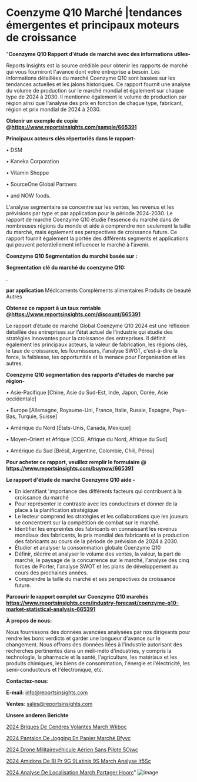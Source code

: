 # Coenzyme Q10 Marché |tendances émergentes et principaux moteurs de croissance

"<strong>Coenzyme Q10 Rapport d'étude de marché avec des informations utiles-</strong>

Reports Insights est la source crédible pour obtenir les rapports de marché qui vous fourniront l'avance dont votre entreprise a besoin. Les informations détaillées du marché Coenzyme Q10 sont basées sur les tendances actuelles et les jalons historiques. Ce rapport fournit une analyse du volume de production sur le marché mondial et également sur chaque type de 2024 à 2030. Il mentionne également le volume de production par région ainsi que l'analyse des prix en fonction de chaque type, fabricant, région et prix mondial de 2024 à 2030.

<strong><b>Obtenir un exemple de copie @</b></strong><a href=https://www.reportsinsights.com/sample/665391><strong><b>https://www.reportsinsights.com/sample/665391</b></strong></a>

<b>Principaux acteurs clés répertoriés dans le rapport-</b>

<b> </b>• DSM

• Kaneka Corporation

• Vitamin Shoppe

• SourceOne Global Partners

• and NOW foods.

L'analyse segmentaire se concentre sur les ventes, les revenus et les prévisions par type et par application pour la période 2024-2030. Le rapport de marché Coenzyme Q10 étudie l'essence du marché dans de nombreuses régions du monde et aide à comprendre non seulement la taille du marché, mais également ses perspectives de croissance future. Ce rapport fournit également la portée des différents segments et applications qui peuvent potentiellement influencer le marché à l'avenir.

<strong>Coenzyme Q10 Segmentation du marché basée sur :</strong>

<strong> Segmentation clé du marché du coenzyme Q10: </strong>

.

<strong> par application </strong>
Médicaments
Compléments alimentaires
Produits de beauté
Autres

<strong><b>Obtenez ce rapport à un taux rentable @</b></strong><a href=https://www.reportsinsights.com/discount/665391><strong><b>https://www.reportsinsights.com/discount/665391</b></strong></a>

Le rapport d’étude de marché Global Coenzyme Q10 2024 est une réflexion détaillée des entreprises sur l’état actuel de l’industrie qui étudie des stratégies innovantes pour la croissance des entreprises. Il définit également les principaux acteurs, la valeur de fabrication, les régions clés, le taux de croissance, les fournisseurs, l'analyse SWOT, c'est-à-dire la force, la faiblesse, les opportunités et la menace pour l'organisation et les autres.

<strong>Coenzyme Q10 segmentation des rapports d'études de marché par région-</strong>

• Asie-Pacifique [Chine, Asie du Sud-Est, Inde, Japon, Corée, Asie occidentale]

• Europe [Allemagne, Royaume-Uni, France, Italie, Russie, Espagne, Pays-Bas, Turquie, Suisse]

• Amérique du Nord [États-Unis, Canada, Mexique]

• Moyen-Orient et Afrique [CCG, Afrique du Nord, Afrique du Sud]

• Amérique du Sud [Brésil, Argentine, Colombie, Chili, Pérou]

<strong>Pour acheter ce rapport, veuillez remplir le formulaire @   <a href=https://www.reportsinsights.com/buynow/665391>https://www.reportsinsights.com/buynow/665391</a></strong>

<strong>Le rapport d'étude de marché Coenzyme Q10 aide -</strong>
<ul>
  <li>En identifiant 'importance des différents facteurs qui contribuent à la croissance du marché</li>
  <li>Pour représenter le contraste avec les conducteurs et donner de la place à la planification stratégique</li>
  <li>Le lecteur comprend les stratégies et les collaborations que les joueurs se concentrent sur la compétition de combat sur le marché.</li>
  <li>Identifier les empreintes des fabricants en connaissant les revenus mondiaux des fabricants, le prix mondial des fabricants et la production des fabricants au cours de la période de prévision de 2024 à 2030.</li>
  <li>Étudier et analyser la consommation globale Coenzyme Q10</li>
  <li>Définir, décrire et analyser le volume des ventes, la valeur, la part de marché, le paysage de la concurrence sur le marché, l'analyse des cinq forces de Porter, l'analyse SWOT et les plans de développement au cours des prochaines années.</li>
  <li>Comprendre la taille du marché et ses perspectives de croissance future.</li>
</ul>

<strong>Parcourir le rapport complet sur Coenzyme Q10 marchés <a href=https://www.reportsinsights.com/industry-forecast/coenzyme-q10-market-statistical-analysis-665391>https://www.reportsinsights.com/industry-forecast/coenzyme-q10-market-statistical-analysis-665391</a></strong>

<strong>À propos de nous:</strong>

Nous fournissons des données avancées analysées par nos dirigeants pour rendre les bons verdicts et garder une longueur d'avance sur le changement. Nous offrons des données liées à l'industrie autorisant des recherches pertinentes dans un méli-mélo d'industries, y compris la technologie, la pharmacie et la santé, l'agriculture, les matériaux et les produits chimiques, les biens de consommation, l'énergie et l'électricité, les semi-conducteurs et l'électronique, etc.

<strong>Contactez-nous:</strong>

<strong>E-mail:</strong> <a href=mailto:info@reportsinsights.com>info@reportsinsights.com</a>

<strong>Ventes</strong>: <a href=mailto:sales@reportsinsights.com>sales@reportsinsights.com</a>

<strong>Unsere anderen Berichte</strong>

<a href=https://www.linkedin.com/pulse/2024-briques-de-cendres-volantes-march%C3%A9-wkboc/>2024 Briques De Cendres Volantes March Wkboc</a>

<a href=https://www.linkedin.com/pulse/2024-pantalon-de-jogging-en-papier-marché-bfyvc/>2024 Pantalon De Jogging En Papier Marché Bfyvc</a>

<a href=https://www.linkedin.com/pulse/2024-drone-militairevéhicule-aérien-sans-pilote-5ojwc/>2024 Drone Militairevéhicule Aérien Sans Pilote 5Ojwc</a>

<a href=https://www.linkedin.com/pulse/2024-amidons-de-bl%C3%A9-pr%C3%A9g%C3%A9latinis%C3%A9s-march%C3%A9-analyse-it5sc/>2024 Amidons De Bl Pr 9G 9Latinis 9S March Analyse It5Sc</a>

<a href=https://www.linkedin.com/pulse/2024-analyse-de-localisation-march%C3%A9-partager-hoorc/>2024 Analyse De Localisation March Partager Hoorc</a>"
![image](https://github.com/daminid12/RImarketdynamics/assets/158430485/287be103-db86-4a4a-aeb4-209461262058)
